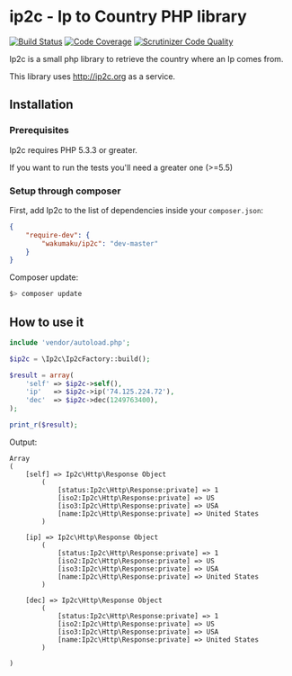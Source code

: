 # ip2c - Ip to Country PHP library

[![Build Status](https://scrutinizer-ci.com/g/wakumaku/ip2c/badges/build.png?b=master)](https://scrutinizer-ci.com/g/wakumaku/ip2c/build-status/master)
[![Code Coverage](https://scrutinizer-ci.com/g/wakumaku/ip2c/badges/coverage.png?b=master)](https://scrutinizer-ci.com/g/wakumaku/ip2c/?branch=master)
[![Scrutinizer Code Quality](https://scrutinizer-ci.com/g/wakumaku/ip2c/badges/quality-score.png?b=master)](https://scrutinizer-ci.com/g/wakumaku/ip2c/?branch=master)

Ip2c is a small php library to retrieve the country where an Ip comes from.

This library uses http://ip2c.org as a service.

## Installation

### Prerequisites

Ip2c requires PHP 5.3.3 or greater.

If you want to run the tests you'll need a greater one (>=5.5)

### Setup through composer

First, add Ip2c to the list of dependencies inside your `composer.json`:

```json
{
    "require-dev": {
        "wakumaku/ip2c": "dev-master"
    }
}
```

Composer update:

```bash
$> composer update
```

## How to use it

```php
include 'vendor/autoload.php';

$ip2c = \Ip2c\Ip2cFactory::build();

$result = array(
    'self' => $ip2c->self(),
    'ip'   => $ip2c->ip('74.125.224.72'),
    'dec'  => $ip2c->dec(1249763400),
);

print_r($result);
```

Output:

```
Array
(
    [self] => Ip2c\Http\Response Object
        (
            [status:Ip2c\Http\Response:private] => 1
            [iso2:Ip2c\Http\Response:private] => US
            [iso3:Ip2c\Http\Response:private] => USA
            [name:Ip2c\Http\Response:private] => United States
        )

    [ip] => Ip2c\Http\Response Object
        (
            [status:Ip2c\Http\Response:private] => 1
            [iso2:Ip2c\Http\Response:private] => US
            [iso3:Ip2c\Http\Response:private] => USA
            [name:Ip2c\Http\Response:private] => United States
        )

    [dec] => Ip2c\Http\Response Object
        (
            [status:Ip2c\Http\Response:private] => 1
            [iso2:Ip2c\Http\Response:private] => US
            [iso3:Ip2c\Http\Response:private] => USA
            [name:Ip2c\Http\Response:private] => United States
        )

)
```